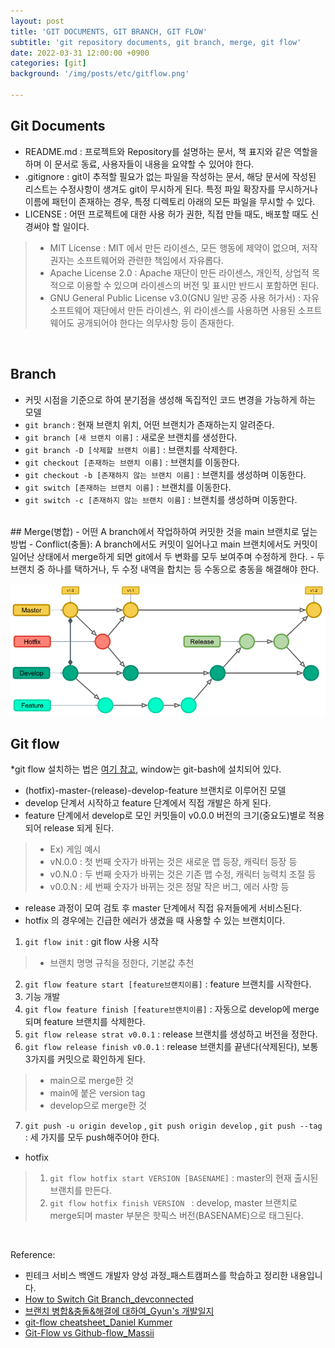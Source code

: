 ```yaml
---
layout: post
title: 'GIT DOCUMENTS, GIT BRANCH, GIT FLOW'
subtitle: 'git repository documents, git branch, merge, git flow'
date: 2022-03-31 12:00:00 +0900
categories: [git]
background: '/img/posts/etc/gitflow.png'

---
```


## Git Documents
- README.md : 프로젝트와 Repository를 설명하는 문서, 책 표지와 같은 역할을 하며 이 문서로 동료, 사용자들이 내용을 요약할 수 있어야 한다.
- .gitignore : git이 추적할 필요가 없는 파일을 작성하는 문서, 해당 문서에 작성된 리스트는 수정사항이 생겨도 git이 무시하게 된다. 특정 파일 확장자를 무시하거나 이름에 패턴이 존재하는 경우, 특정 디렉토리 아래의 모든 파일을 무시할 수 있다.
- LICENSE : 어떤 프로젝트에 대한 사용 허가 권한, 직접 만들 때도, 배포할 때도 신경써야 할 일이다. 
> - MIT License : MIT 에서 만든 라이센스, 모든 행동에 제약이 없으며, 저작권자는 소프트웨어와 관련한 책임에서 자유롭다.
> - Apache License 2.0 : Apache 재단이 만든 라이센스, 개인적, 상업적 목적으로 이용할 수 있으며 라이센스의 버전 및 표시만 반드시 포함하면 된다. 
> - GNU General Public License v3.0(GNU 일반 공중 사용 허가서) : 자유 소프트웨어 재단에서 만든 라이센스, 위 라이센스를 사용하면 사용된   소프트웨어도 공개되어야 한다는 의무사항 등이 존재한다.

<BR>

## Branch
- 커밋 시점을 기준으로 하여 분기점을 생성해 독집적인 코드 변경을 가능하게 하는 모델
- `git branch` : 현재 브랜치 위치, 어떤 브랜치가 존재하는지 알려준다.
- `git branch [새 브랜치 이름]` : 새로운 브랜치를 생성한다.
- `git branch -D [삭제할 브랜치 이름]` : 브랜치를 삭제한다.
- `git checkout [존재하는 브랜치 이름]` : 브랜치를 이동한다.
- `git checkout -b [존재하지 않는 브랜치 이름]` : 브랜치를 생성하며 이동한다. 
- `git switch [존재하는 브랜치 이름]` : 브랜치를 이동한다.
- `git switch -c [존재하지 않는 브랜치 이름]` : 브랜치를 생성하며 이동한다.

<br>
## Merge(병합)
- 어떤 A branch에서 작업하하여 커밋한 것을 main 브랜치로 덮는 방법
- Conflict(충돌): A branch에서도 커밋이 일어나고 main 브랜치에서도  커밋이 일어난 상태에서 merge하게 되면 git에서 두 변화를 모두 보여주며 수정하게 한다. 
- 두 브랜치 중 하나를 택하거나, 두 수정 내역을 합치는 등 수동으로 충동을 해결해야 한다. 

<br>

![git-flow](/img/posts/etc/gitflow.png)


## Git flow 
*git flow 설치하는 법은 <a href='#target'>여기 참고</a>, window는 git-bash에 설치되어 있다.

- (hotfix)-master-(release)-develop-feature 브랜치로 이루어진 모델
- develop 단계서 시작하고 feature 단계에서 직접 개발은 하게 된다. 
- feature 단계에서 develop로 모인 커밋들이 v0.0.0 버전의 크기(중요도)별로 적용되어 release 되게 된다. 
> - Ex) 게임 예시
> - vN.0.0 : 첫 번째 숫자가 바뀌는 것은 새로운 맵 등장, 캐릭터 등장 등
> - v0.N.0 : 두 번째 숫자가 바뀌는 것은 기존 맵 수정, 캐릭터 능력치 조절 등
> - v0.0.N : 세 번째 숫자가 바뀌는 것은 정말 작은 버그, 에러 사항 등

- release 과정이 모여 검토 후 master 단계에서 직접 유저들에게 서비스된다.
- hotfix 의 경우에는 긴급한 에러가 생겼을 때 사용할 수 있는 브랜치이다. 

1. `git flow init` : git flow 사용 시작
> - 브랜치 명명 규칙을 정한다, 기본값 추천
2. `git flow feature start [feature브랜치이름]` : feature 브랜치를 시작한다. 
3. 기능 개발
4. `git flow feature finish [feature브랜치이름]` : 자동으로 develop에 merge되며 feature 브랜치를 삭제한다.  
5. `git flow release strat v0.0.1` : release 브랜치를 생성하고 버전을 정한다.
6. `git flow release finish v0.0.1` : release 브랜치를 끝낸다(삭제된다), 보통 3가지를 커밋으로 확인하게 된다.
> - main으로 merge한 것
> - main에 붙은 version tag
> - develop으로 merge한  것
7. `git push -u origin develop` , `git push origin develop` , `git push --tag` : 세 가지를 모두 push해주어야 한다. 

- hotfix
> 1. `git flow hotfix start VERSION [BASENAME]` : master의 현재 출시된 브랜치를 만든다.
> 2. `git flow hotfix finish VERSION ` : develop, master 브랜치로 merge되며 master 부분은 핫픽스 버전(BASENAME)으로 태그된다.


<br>

Reference:
- 핀테크 서비스 백엔드 개발자 양성 과정_패스트캠퍼스를 학습하고 정리한 내용입니다.
- [How to Switch Git Branch_devconnected](https://devconnected.com/how-to-switch-branch-on-git/)
- [브랜치 병합&충돌&해결에 대하여_Gyun's 개발일지](https://devlog-wjdrbs96.tistory.com/238)
- [git-flow cheatsheet_Daniel Kummer](https://danielkummer.github.io/git-flow-cheatsheet/index.ko_KR.html)<a id='target'>
- [Git-Flow vs Github-flow_Massii](https://dev.to/massii/git-flow-vs-github-flow-2iop)